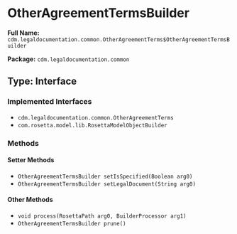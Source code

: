 # OtherAgreementTermsBuilder

**Full Name:** `cdm.legaldocumentation.common.OtherAgreementTerms$OtherAgreementTermsBuilder`

**Package:** `cdm.legaldocumentation.common`

## Type: Interface

### Implemented Interfaces

- `cdm.legaldocumentation.common.OtherAgreementTerms`
- `com.rosetta.model.lib.RosettaModelObjectBuilder`

### Methods

#### Setter Methods

- `OtherAgreementTermsBuilder setIsSpecified(Boolean arg0)`
- `OtherAgreementTermsBuilder setLegalDocument(String arg0)`

#### Other Methods

- `void process(RosettaPath arg0, BuilderProcessor arg1)`
- `OtherAgreementTermsBuilder prune()`

